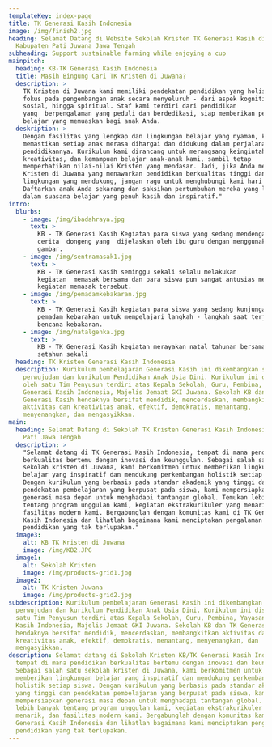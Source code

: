 ```yaml
---
templateKey: index-page
title: TK Generasi Kasih Indonesia
image: /img/finish2.jpg
heading: Selamat Datang di Website Sekolah Kristen TK Generasi Kasih di
  Kabupaten Pati Juwana Jawa Tengah
subheading: Support sustainable farming while enjoying a cup
mainpitch:
  heading: KB-TK Generasi Kasih Indonesia
  title: Masih Bingung Cari TK Kristen di Juwana?
  description: >
    TK Kristen di Juwana kami memiliki pendekatan pendidikan yang holistik,
    fokus pada pengembangan anak secara menyeluruh - dari aspek kognitif,
    sosial, hingga spiritual. Staf kami terdiri dari pendidikan
    yang  berpengalaman yang peduli dan berdedikasi, siap memberikan pengalaman
    belajar yang memuaskan bagi anak Anda.
  deskription: >
    Dengan fasilitas yang lengkap dan lingkungan belajar yang nyaman, kami
    memastikan setiap anak merasa dihargai dan didukung dalam perjalanan
    pendidikannya. Kurikulum kami dirancang untuk merangsang keingintahuan,
    kreativitas, dan kemampuan belajar anak-anak kami, sambil tetap
    memperhatikan nilai-nilai Kristen yang mendasar. Jadi, jika Anda mencari TK
    Kristen di Juwana yang menawarkan pendidikan berkualitas tinggi dan
    lingkungan yang mendukung, jangan ragu untuk menghubungi kami hari ini.
    Daftarkan anak Anda sekarang dan saksikan pertumbuhan mereka yang luar biasa
    dalam suasana belajar yang penuh kasih dan inspiratif."
intro:
  blurbs:
    - image: /img/ibadahraya.jpg
      text: >
        KB - TK Generasi Kasih Kegiatan para siswa yang sedang mendengarkan
        cerita  dongeng yang  dijelaskan oleh ibu guru dengan menggunakan media
        gambar.
    - image: /img/sentramasak1.jpg
      text: >
        KB - TK Generasi Kasih seminggu sekali selalu melakukan
        kegiatan  memasak bersama dan para siswa pun sangat antusias mengikuti
        kegiatan memasak tersebut.
    - image: /img/pemadamkebakaran.jpg
      text: >
        KB - TK Generasi Kasih kegiatan para siswa yang sedang kunjungan markas
        pemadam kebarakan untuk mempelajari langkah - langkah saat terjadi
        bencana kebakaran.
    - image: /img/natalgenka.jpg
      text: >
        KB - TK Generasi Kasih kegiatan merayakan natal tahunan bersama setiap
        setahun sekali
  heading: TK Kristen Generasi Kasih Indonesia
  description: Kurikulum pembelajaran Generasi Kasih ini dikembangkan sebagai
    perwujudan dan kurikulum Pendidikan Anak Usia Dini. Kurikulum ini disusun
    oleh satu Tim Penyusun terdiri atas Kepala Sekolah, Guru, Pembina, Yayasan
    Generasi Kasih Indonesia, Majelis Jemaat GKI Juwana. Sekolah KB dan TK
    Generasi Kasih hendaknya bersifat mendidik, mencerdaskan, membangkitkan
    aktivitas dan kreativitas anak, efektif, demokratis, menantang,
    menyenangkan, dan mengasyikkan.
main:
  heading: Selamat Datang di Sekolah TK Kristen Generasi Kasih Indonesia di Juwana
    Pati Jawa Tengah
  description: >
    "Selamat datang di TK Generasi Kasih Indonesia, tempat di mana pendidikan
    berkualitas bertemu dengan inovasi dan keunggulan. Sebagai salah satu
    sekolah kristen di Juwana, kami berkomitmen untuk memberikan lingkungan
    belajar yang inspiratif dan mendukung perkembangan holistik setiap siswa.
    Dengan kurikulum yang berbasis pada standar akademik yang tinggi dan
    pendekatan pembelajaran yang berpusat pada siswa, kami mempersiapkan
    generasi masa depan untuk menghadapi tantangan global. Temukan lebih banyak
    tentang program unggulan kami, kegiatan ekstrakurikuler yang menarik, dan
    fasilitas modern kami. Bergabunglah dengan komunitas kami di TK Generasi
    Kasih Indonesia dan lihatlah bagaimana kami menciptakan pengalaman
    pendidikan yang tak terlupakan."
  image3:
    alt: KB TK Kristen di Juwana
    image: /img/KB2.JPG
  image1:
    alt: Sekolah Kristen
    image: /img/products-grid1.jpg
  image2:
    alt: TK Kristen Juwana
    image: /img/products-grid2.jpg
subdescription: Kurikulum pembelajaran Generasi Kasih ini dikembangkan sebagai
  perwujudan dan kurikulum Pendidikan Anak Usia Dini. Kurikulum ini disusun oleh
  satu Tim Penyusun terdiri atas Kepala Sekolah, Guru, Pembina, Yayasan Generasi
  Kasih Indonesia, Majelis Jemaat GKI Juwana. Sekolah KB dan TK Generasi Kasih
  hendaknya bersifat mendidik, mencerdaskan, membangkitkan aktivitas dan
  kreativitas anak, efektif, demokratis, menantang, menyenangkan, dan
  mengasyikkan.
description: Selamat datang di Sekolah Kristen KB/TK Generasi Kasih Indonesia,
  tempat di mana pendidikan berkualitas bertemu dengan inovasi dan keunggulan.
  Sebagai salah satu sekolah kristen di Juwana, kami berkomitmen untuk
  memberikan lingkungan belajar yang inspiratif dan mendukung perkembangan
  holistik setiap siswa. Dengan kurikulum yang berbasis pada standar akademik
  yang tinggi dan pendekatan pembelajaran yang berpusat pada siswa, kami
  mempersiapkan generasi masa depan untuk menghadapi tantangan global. Temukan
  lebih banyak tentang program unggulan kami, kegiatan ekstrakurikuler yang
  menarik, dan fasilitas modern kami. Bergabunglah dengan komunitas kami di TK
  Generasi Kasih Indonesia dan lihatlah bagaimana kami menciptakan pengalaman
  pendidikan yang tak terlupakan.
---
```

